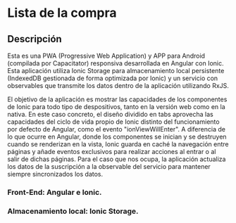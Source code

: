 # Lista de la compra

## Descripción

Esta es una PWA (Progressive Web Application) y APP para Android (compilada por Capacitator) responsiva desarrollada en Angular con Ionic. Esta aplicación utiliza Ionic Storage para almacenamiento local persistente (IndexedDB gestionada de forma optimizada por Ionic) y un servicio con observables que transmite los datos dentro de la aplicación utilizando RxJS.

El objetivo de la aplicación es mostrar las capacidades de los componentes de Ionic para todo tipo de despositivos, tanto en la versión web como en la nativa. En este caso concreto, el diseño dividido en tabs aprovecha las capacidades del ciclo de vida propio de Ionic distinto del funcionamiento por defecto de Angular, como el evento "ionViewWillEnter". A diferencia de lo que ocurre en Angular, donde los componentes se inician y se destruyen cuando se renderizan en la vista, Ionic guarda en caché la navegación entre páginas y añade eventos exclusivos para realizar acciones al entrar o al salir de dichas páginas. Para el caso que nos ocupa, la aplicación actualiza los datos de la suscripción a la observable del servicio para mantener siempre sincronizados los datos.

### Front-End: Angular e Ionic.

### Almacenamiento local: Ionic Storage.
